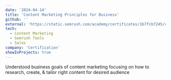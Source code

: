 ```yaml
---
date: '2024-04-14'
title: 'Content Marketing Principles for Business'
github: ''
external: 'https://static.semrush.com/academy/certificates/1b7fcb7245/chandrika-deb_11.pdf'
tech:
  - Content Marketing
  - Semrush Tools
  - Sales
company: 'Certification'
showInProjects: true
---
```


Understood business goals of content marketing focusing on how to research, create, & tailor right content for desired audience